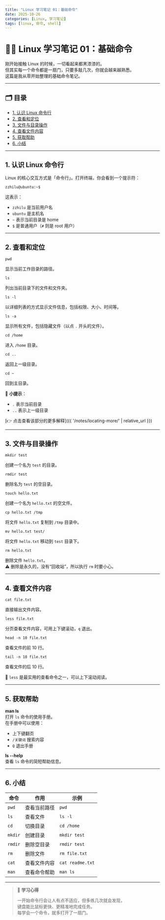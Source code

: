 ```yaml
---
title: "Linux 学习笔记 01：基础命令"
date: 2025-10-26
categories: [Linux, 学习笔记]
tags: [linux, 命令, shell]
---
```


# 🧑‍💻 Linux 学习笔记 01：基础命令

刚开始接触 Linux 的时候，一切看起来都黑漆漆的。  
但其实每一个命令都是一扇门，只要多敲几次，你就会越来越熟悉。  
这篇是我从零开始整理的基础命令笔记。

---

## 🗂️ 目录
- [1. 认识 Linux 命令行](#1-认识-linux-命令行)
- [2. 查看和定位](#2-查看和定位)
- [3. 文件与目录操作](#3-文件与目录操作)
- [4. 查看文件内容](#4-查看文件内容)
- [5. 获取帮助](#5-获取帮助)
- [6. 小结](#6-小结)

---

## 1. 认识 Linux 命令行

Linux 的核心交互方式是「命令行」。打开终端，你会看到一个提示符：

```
zzhilu@ubuntu:~$
```

这表示：  
- `zzhilu` 是当前用户名  
- `ubuntu` 是主机名  
- `~` 表示当前目录是 home  
- `$` 是普通用户（`#` 则是 root 用户）

---

## 2. 查看和定位
```
pwd
```
显示当前工作目录的路径。
```
ls
``` 
列出当前目录下的文件和文件夹。
```
ls -l  
```
以详细列表的方式显示文件信息，包括权限、大小、时间等。

```
ls -a
```  
显示所有文件，包括隐藏文件（以点 `.` 开头的文件）。

```
cd /home
```  
进入 `/home` 目录。

```
cd ..
```  
返回上一级目录。

```
cd ~
```  
回到主目录。

📌 **小提示**：  
- `.` 表示当前目录  
- `..` 表示上一级目录  

[👉 点击查看该部分的更多解释]({{ '/notes/locating-more/' | relative_url }})

---

## 3. 文件与目录操作

```
mkdir test
```  
创建一个名为 `test` 的目录。

```
rmdir test
```  
删除名为 `test` 的空目录。

```
touch hello.txt
```  
创建一个名为 `hello.txt` 的空文件。

```
cp hello.txt /tmp
```  
将文件 `hello.txt` 复制到 `/tmp` 目录中。

```
mv hello.txt test/
```  
将文件 `hello.txt` 移动到 `test` 目录下。

```
rm hello.txt
```  
删除文件 `hello.txt`。  
⚠️ 删除是永久的，没有“回收站”，所以执行 `rm` 时要小心。

---

## 4. 查看文件内容

```
cat file.txt
```
直接输出文件内容。

```
less file.txt
```  
分页查看文件内容，可用上下键滚动，`q` 退出。

```
head -n 10 file.txt
```  
查看文件的前 10 行。

```
tail -n 10 file.txt
```  
查看文件的后 10 行。

📘 `less` 是最实用的查看命令之一，可以上下滚动阅读。

---

## 5. 获取帮助

**man ls**  
打开 `ls` 命令的使用手册。  
在手册中可以使用：  
- 上下键翻页  
- `/关键词` 搜索内容  
- `Q` 退出手册  

**ls --help**  
查看 `ls` 命令的简短帮助信息。

---

## 6. 小结

| 命令 | 作用 | 示例 |
|------|------|------|
| `pwd` | 查看当前路径 | `pwd` |
| `ls` | 查看文件 | `ls -l` |
| `cd` | 切换目录 | `cd /home` |
| `mkdir` | 创建目录 | `mkdir test` |
| `rmdir` | 删除空目录 | `rmdir test` |
| `rm` | 删除文件 | `rm file.txt` |
| `cat` | 查看文件内容 | `cat readme.txt` |
| `man` | 查看命令帮助 | `man ls` |

---

> 📎 **学习心得**
>
> 一开始命令行会让人有点不适应，但多练几次就会发现，  
> 键盘能比鼠标更快、更精准地完成任务。  
> 每学会一个命令，就多打开了一扇门。
